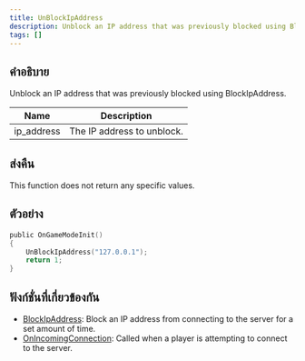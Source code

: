 ```yaml
---
title: UnBlockIpAddress
description: Unblock an IP address that was previously blocked using BlockIpAddress.
tags: []
---
```


## คำอธิบาย

Unblock an IP address that was previously blocked using BlockIpAddress.

| Name       | Description                |
| ---------- | -------------------------- |
| ip_address | The IP address to unblock. |

## ส่งคืน

This function does not return any specific values.

## ตัวอย่าง

```c
public OnGameModeInit()
{
    UnBlockIpAddress("127.0.0.1");
    return 1;
}
```

## ฟังก์ชั่นที่เกี่ยวข้องกัน

- [BlockIpAddress](../functions/BlockIpAddress.md): Block an IP address from connecting to the server for a set amount of time.
- [OnIncomingConnection](../callbacks/OnIncomingConnection.md): Called when a player is attempting to connect to the server.
